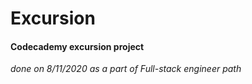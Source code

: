 # Excursion

#### Codecademy excursion project

*done on 8/11/2020 as a part of Full-stack engineer path*
